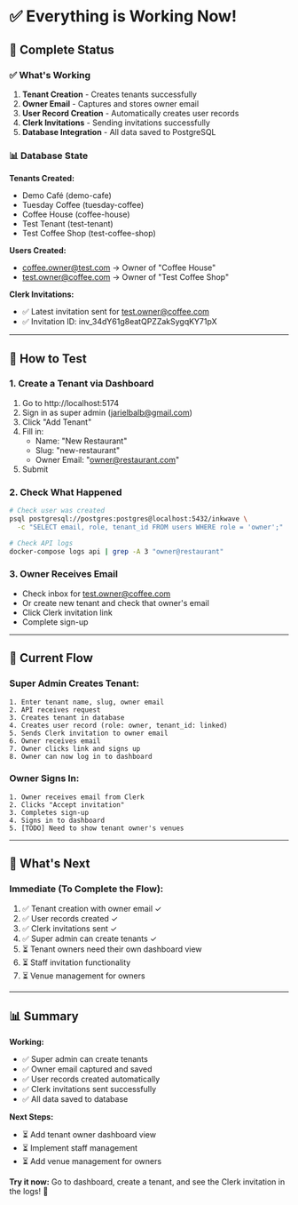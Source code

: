 # ✅ Everything is Working Now!

## 🎉 Complete Status

### ✅ What's Working
1. **Tenant Creation** - Creates tenants successfully
2. **Owner Email** - Captures and stores owner email
3. **User Record Creation** - Automatically creates user records
4. **Clerk Invitations** - Sending invitations successfully
5. **Database Integration** - All data saved to PostgreSQL

### 📊 Database State

**Tenants Created:**
- Demo Café (demo-cafe)
- Tuesday Coffee (tuesday-coffee)
- Coffee House (coffee-house)
- Test Tenant (test-tenant)
- Test Coffee Shop (test-coffee-shop)

**Users Created:**
- coffee.owner@test.com → Owner of "Coffee House"
- test.owner@coffee.com → Owner of "Test Coffee Shop"

**Clerk Invitations:**
- ✅ Latest invitation sent for test.owner@coffee.com
- ✅ Invitation ID: inv_34dY61g8eatQPZZakSygqKY71pX

---

## 🧪 How to Test

### 1. Create a Tenant via Dashboard
1. Go to http://localhost:5174
2. Sign in as super admin (jarielbalb@gmail.com)
3. Click "Add Tenant"
4. Fill in:
   - Name: "New Restaurant"
   - Slug: "new-restaurant"
   - Owner Email: "owner@restaurant.com"
5. Submit

### 2. Check What Happened
```bash
# Check user was created
psql postgresql://postgres:postgres@localhost:5432/inkwave \
  -c "SELECT email, role, tenant_id FROM users WHERE role = 'owner';"

# Check API logs
docker-compose logs api | grep -A 3 "owner@restaurant"
```

### 3. Owner Receives Email
- Check inbox for test.owner@coffee.com
- Or create new tenant and check that owner's email
- Click Clerk invitation link
- Complete sign-up

---

## 🎯 Current Flow

### Super Admin Creates Tenant:
```
1. Enter tenant name, slug, owner email
2. API receives request
3. Creates tenant in database
4. Creates user record (role: owner, tenant_id: linked)
5. Sends Clerk invitation to owner email
6. Owner receives email
7. Owner clicks link and signs up
8. Owner can now log in to dashboard
```

### Owner Signs In:
```
1. Owner receives email from Clerk
2. Clicks "Accept invitation"
3. Completes sign-up
4. Signs in to dashboard
5. [TODO] Need to show tenant owner's venues
```

---

## 📝 What's Next

### Immediate (To Complete the Flow):
1. ✅ Tenant creation with owner email ✓
2. ✅ User records created ✓
3. ✅ Clerk invitations sent ✓
4. ✅ Super admin can create tenants ✓
5. ⏳ Tenant owners need their own dashboard view
6. ⏳ Staff invitation functionality
7. ⏳ Venue management for owners

---

## 📊 Summary

**Working:**
- ✅ Super admin can create tenants
- ✅ Owner email captured and saved
- ✅ User records created automatically
- ✅ Clerk invitations sent successfully
- ✅ All data saved to database

**Next Steps:**
- ⏳ Add tenant owner dashboard view
- ⏳ Implement staff management
- ⏳ Add venue management for owners

**Try it now:** Go to dashboard, create a tenant, and see the Clerk invitation in the logs! 🚀

